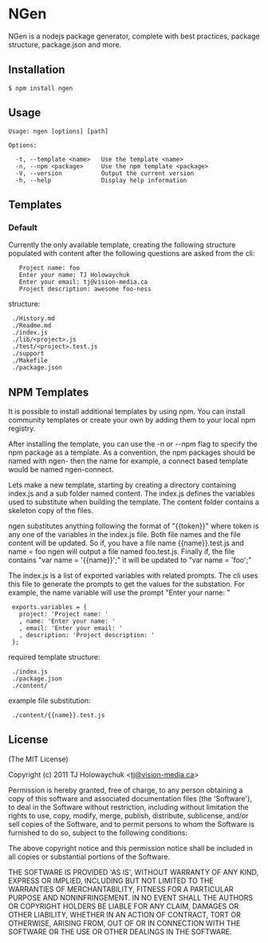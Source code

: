 
# NGen

 NGen is a nodejs package generator, complete with best practices, package structure, package.json and more.

## Installation

    $ npm install ngen

## Usage


    Usage: ngen [options] [path]

    Options:

      -t, --template <name>   Use the template <name>
      -n, --npm <package>     Use the npm template <package>
      -V, --version           Output the current version
      -h, --help              Display help information


## Templates

### Default

 Currently the only available template, creating the following structure populated with content after the following questions are asked from the cli:

       Project name: foo
       Enter your name: TJ Holowaychuk
       Enter your email: tj@vision-media.ca
       Project description: awesome foo-ness

structure:
 
     ./History.md
     ./Readme.md
     ./index.js
     ./lib/<project>.js
     ./test/<project>.test.js
     ./support
     ./Makefile
     ./package.json

## NPM Templates

 It is possible to install additional templates by using npm. You can install community templates or create your own by adding them to your local npm registry.

 After installing the template, you can use the -n or --npm flag to specify the npm package as a template. As a convention, the npm packages should be named with ngen- then the name for example, a connect based template would be named ngen-connect.

 Lets make a new template, starting by creating a directory containing index.js and a sub folder named content. The index.js defines the variables used to substitute when building the template. The content folder contains a skeleton copy of the files.

 ngen substitutes anything following the format of "{{token}}" where token is any one of the variables in the index.js file. Both file names and the file content will be updated. So if, you have a file name {{name}}.test.js and name = foo ngen will output a file named foo.test.js. Finally if, the file contains "var name = '{{name}}';" it will be updated to "var name = 'foo';"

 The index.js is a list of exported variables with related prompts. The cli uses this file to generate the prompts to get the values for the substation. For example, the name variable will use the prompt "Enter your name: "

     exports.variables = {
       project: 'Project name: '
       , name: 'Enter your name: '
       , email: 'Enter your email: '
       , description: 'Project description: '
     };

required template structure:

     ./index.js
     ./package.json
     ./content/

example file substitution:

     ./content/{{name}}.test.js

## License 

(The MIT License)

Copyright (c) 2011 TJ Holowaychuk &lt;tj@vision-media.ca&gt;

Permission is hereby granted, free of charge, to any person obtaining
a copy of this software and associated documentation files (the
'Software'), to deal in the Software without restriction, including
without limitation the rights to use, copy, modify, merge, publish,
distribute, sublicense, and/or sell copies of the Software, and to
permit persons to whom the Software is furnished to do so, subject to
the following conditions:

The above copyright notice and this permission notice shall be
included in all copies or substantial portions of the Software.

THE SOFTWARE IS PROVIDED 'AS IS', WITHOUT WARRANTY OF ANY KIND,
EXPRESS OR IMPLIED, INCLUDING BUT NOT LIMITED TO THE WARRANTIES OF
MERCHANTABILITY, FITNESS FOR A PARTICULAR PURPOSE AND NONINFRINGEMENT.
IN NO EVENT SHALL THE AUTHORS OR COPYRIGHT HOLDERS BE LIABLE FOR ANY
CLAIM, DAMAGES OR OTHER LIABILITY, WHETHER IN AN ACTION OF CONTRACT,
TORT OR OTHERWISE, ARISING FROM, OUT OF OR IN CONNECTION WITH THE
SOFTWARE OR THE USE OR OTHER DEALINGS IN THE SOFTWARE.
